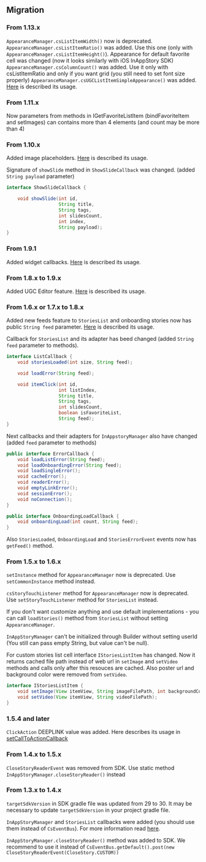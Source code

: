 ## Migration

### From 1.13.x
`AppearanceManager.csListItemWidth()` now is deprecated. `AppearanceManager.csListItemRatio()` was added. Use this one (only with `AppearanceManager.csListItemHeight()`).
Appearance for default favorite cell was changed (now it looks similarly with iOS InAppStory SDK)
`AppearanceManager.csColumnCount()` was added. Use it only with csListItemRatio and only if you want grid (you still need to set font size properly)
`AppearanceManager.csUGCListItemSimpleAppearance()` was added. [Here](docs/AppearanceManager.md#ugc-cell-simple-customization) is described its usage.


### From 1.11.x
Now parameters from methods in IGetFavoriteListItem (bindFavoriteItem and setImages) can contains more than 4 elements (and count may be more than 4)

### From 1.10.x
Added image placeholders. [Here](docs/Tags_Placeholders.md#image-placeholders) is described its usage.

Signature of `showSlide` method in `ShowSlideCallback` was changed. (added `String payload` parameter) 
```java
interface ShowSlideCallback {

    void showSlide(int id,
                   String title,
                   String tags,
                   int slidesCount,
                   int index,
                   String payload);
}
```

### From 1.9.1
Added widget callbacks. [Here](docs/InAppStoryManager.md#notifications-from-widgets-in-stories-reader) is described its usage.

### From 1.8.x to 1.9.x
Added UGC Editor feature. [Here](https://github.com/inappstory/ugc-android-sdk#readme) is described its usage.

### From 1.6.x or 1.7.x to 1.8.x
Added new feeds feature to `StoriesList` and onboarding stories now has public `String feed` parameter. [Here](docs/StoriesList.md#stories-feed) is described its usage.

Callback for `StoriesList` and its adapter has beed changed (added `String feed` parameter to methods). 

```java
interface ListCallback {
    void storiesLoaded(int size, String feed);

    void loadError(String feed);

    void itemClick(int id,
                   int listIndex,
                   String title,
                   String tags,
                   int slidesCount,
                   boolean isFavoriteList,
                   String feed);
}
```

Next callbacks and their adapters for `InAppstoryManager` also have changed (added `feed` parameter to methods)

```java
public interface ErrorCallback {
    void loadListError(String feed);
    void loadOnboardingError(String feed);
    void loadSingleError();
    void cacheError();
    void readerError();
    void emptyLinkError();
    void sessionError();
    void noConnection();
}

public interface OnboardingLoadCallback {
    void onboardingLoad(int count, String feed);
}
```

Also `StoriesLoaded`, `OnboardingLoad` and `StoriesErrorEvent` events now has `getFeed()` method. 

### From 1.5.x to 1.6.x

`setInstance` method for `AppearanceManager` now is deprecated. Use `setCommonInstance` method instead.

`csStoryTouchListener` method for `AppearanceManager` now is deprecated. Use `setStoryTouchListener` method for `StoriesList` instead.
 
If you don't want customize anything and use default implementations - you can call `loadStories()` method from `StoriesList` without setting `AppearanceManager`. 

`InAppStoryManager` can't be initialized through Builder without setting userId (You still can pass empty String, but value can't be null).

For custom stories list cell interface `IStoriesListItem` has changed. Now it returns cached file path instead of web url in `setImage` and `setVideo` methods and calls only after this resouces are cached.
Also poster url and background color were removed from `setVideo`.
```java
interface IStoriesListItem {
    void setImage(View itemView, String imageFilePath, int backgroundColor);
    void setVideo(View itemView, String videoFilePath);
}
```


### 1.5.4 and later
`ClickAction` DEEPLINK value was added. Here describes its usage in [setCallToActionCallback](docs/InAppStoryManager.md#notifications-from-stories-reader)

### From 1.4.x to 1.5.x
`CloseStoryReaderEvent` was removed from SDK. Use static method `InAppStoryManager.closeStoryReader()` instead


### From 1.3.x to 1.4.x
`targetSdkVersion` in SDK gradle file was updated from 29 to 30. It may be necessary to update `targetSdkVersion` in your project gradle file.

`InAppStoryManager` and `StoriesList` callbacks were added (you should use them instead of `CsEventBus`). For more information read [here](https://github.com/inappstory/android-sdk#inappstorymanager-callbacks).

`InAppStoryManager.closeStoryReader()` method was added to SDK. 
We recommend to use it instead of `CsEventBus.getDefault().post(new CloseStoryReaderEvent(CloseStory.CUSTOM))`
